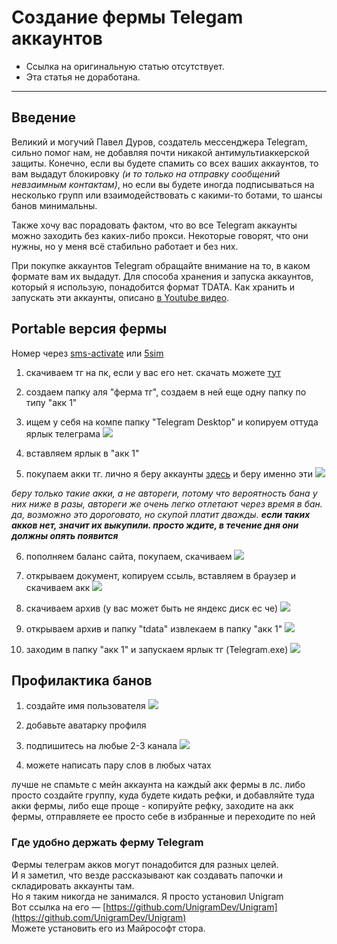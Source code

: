 # Создание фермы Telegam аккаунтов
- Ссылка на оригинальную статью отсутствует.
- Эта статья не доработана.
---

## Введение
Великий и могучий Павел Дуров, создатель мессенджера Telegram, сильно помог нам, не добавляя почти никакой антимультиаккерской защиты. Конечно, если вы будете спамить со всех ваших аккаунтов, то вам выдадут блокировку _(и то только на отправку сообщений невзаимным контактам)_, но если вы будете иногда подписываться на несколько групп или взаимодействовать с какими-то ботами, то шансы банов минимальны.

Также хочу вас порадовать фактом, что во все Telegram аккаунты можно заходить без каких-либо прокси. Некоторые говорят, что они нужны, но у меня всё стабильно работает и без них.

При покупке аккаунтов Telegram обращайте внимание на то, в каком формате вам их выдадут. Для способа хранения и запуска аккаунтов, который я использую, понадобится формат TDATA. Как хранить и запускать эти аккаунты, описано [в Youtube видео](https://youtu.be/ypTXNsDQ1UA).

## Portable версия фермы
Номер через [sms-activate](https://sms-activate.org/ru/getNumber) или [5sim](https://5sim.net/)

1.  скачиваем тг на пк, если у вас его нет. скачать можете [тут](https://desktop.telegram.org/)
2.  создаем папку аля "ферма тг", создаем в ней еще одну папку по типу "акк 1"
3.  ищем у себя на компе папку "Telegram Desktop" и копируем оттуда ярлык телеграма
![](https://img2.teletype.in/files/9d/9a/9d9adbc2-41af-41c1-a507-9eceb908fc5a.png)

4. вставляем ярлык в "акк 1"

5. покупаем акки тг. лично я беру аккаунты [здесь](https://accsmarket.com/ru) и беру именно эти
![](https://img4.teletype.in/files/b1/9b/b19b5210-62fe-4f7f-8f1b-2322596a0c78.png)

_беру только такие акки, а не автореги, потому что вероятность бана у них ниже в разы, автореги же очень легко отлетают через время в бан. да, возможно это дороговато, но скупой платит дважды. **если таких акков нет, значит их выкупили. просто ждите, в течение дня они должны опять появится**_

6. пополняем баланс сайта, покупаем, скачиваем
![](https://img2.teletype.in/files/dc/d0/dcd0aa62-b630-4efa-9f44-5247c6809658.png)

7. открываем документ, копируем ссыль, вставляем в браузер и скачиваем акк
![](https://img3.teletype.in/files/a0/78/a0783905-4242-48c5-9941-2b50361ee407.png)

8. скачиваем архив (у вас может быть не яндекс диск ес че)
![](https://img2.teletype.in/files/15/b1/15b1e51d-1950-459f-a191-741c5d99bf36.png)

9. открываем архив и папку "tdata" извлекаем в папку "акк 1"
![](https://img2.teletype.in/files/5a/ad/5aad72bc-7955-424e-b31a-aedab86371fb.png)

10. заходим в папку "акк 1" и запускаем ярлык тг (Telegram.exe)
![](https://img2.teletype.in/files/d3/ed/d3ed8256-e2c5-4c94-a972-1402d596eef7.png)

## Профилактика банов
1.  создайте имя пользователя
![](https://img2.teletype.in/files/10/f2/10f26dae-4845-4aa3-8534-b55f6cad40b6.png)

2. добавьте аватарку профиля

3. подпишитесь на любые 2-3 канала
![](https://img3.teletype.in/files/e6/ef/e6ef17eb-034e-4754-9d5b-5acba319118e.png)

4. можете написать пару слов в любых чатах

лучше не спамьте с мейн аккаунта на каждый акк фермы в лс. либо просто создайте группу, куда будете кидать рефки, и добавляйте туда акки фермы, либо еще проще - копируйте рефку, заходите на акк фермы, отправляете ее просто себе в избранные и переходите по ней


### Где удобно держать ферму Telegram

Фермы телеграм акков могут понадобится для разных целей.  
И я заметил, что везде рассказывают как создавать папочки и складировать аккаунты там.  
Но я таким никогда не занимался. Я просто установил Unigram  
Вот ссылка на его — [https://github.com/UnigramDev/Unigram](https://github.com/UnigramDev/Unigram)  
Можете установить его из Майрософт стора.